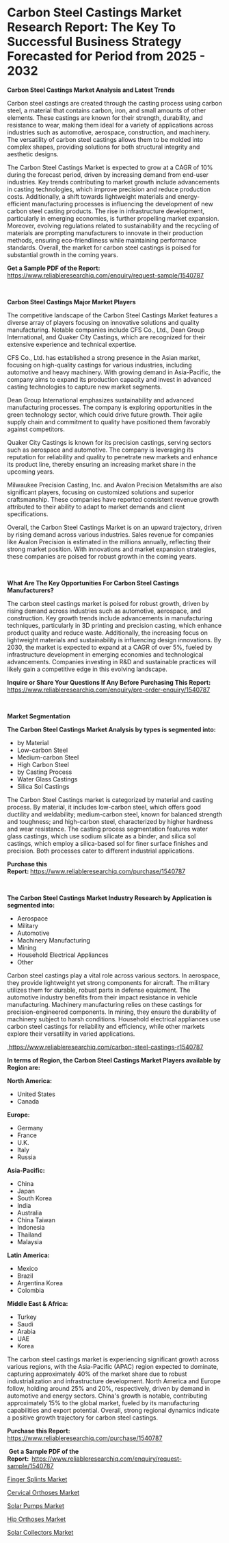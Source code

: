 <p><h1>Carbon Steel Castings Market Research Report: The Key To Successful Business Strategy Forecasted for Period from 2025 - 2032</h1></p><p><strong>Carbon Steel Castings Market Analysis and Latest Trends</strong></p>
<p><p>Carbon steel castings are created through the casting process using carbon steel, a material that contains carbon, iron, and small amounts of other elements. These castings are known for their strength, durability, and resistance to wear, making them ideal for a variety of applications across industries such as automotive, aerospace, construction, and machinery. The versatility of carbon steel castings allows them to be molded into complex shapes, providing solutions for both structural integrity and aesthetic designs.</p><p>The Carbon Steel Castings Market is expected to grow at a CAGR of 10% during the forecast period, driven by increasing demand from end-user industries. Key trends contributing to market growth include advancements in casting technologies, which improve precision and reduce production costs. Additionally, a shift towards lightweight materials and energy-efficient manufacturing processes is influencing the development of new carbon steel casting products. The rise in infrastructure development, particularly in emerging economies, is further propelling market expansion. Moreover, evolving regulations related to sustainability and the recycling of materials are prompting manufacturers to innovate in their production methods, ensuring eco-friendliness while maintaining performance standards. Overall, the market for carbon steel castings is poised for substantial growth in the coming years.</p></p>
<p><strong>Get a Sample PDF of the Report:&nbsp;</strong> <a href="https://www.reliableresearchiq.com/enquiry/request-sample/1540787?utm_campaign=1159&utm_medium=2&utm_source=Github&utm_content=ia&utm_term=10042025&utm_id=carbon-steel-castings">https://www.reliableresearchiq.com/enquiry/request-sample/1540787</a></p>
<p>&nbsp;</p>
<p><strong>Carbon Steel Castings Major Market Players</strong></p>
<p><p>The competitive landscape of the Carbon Steel Castings Market features a diverse array of players focusing on innovative solutions and quality manufacturing. Notable companies include CFS Co., Ltd., Dean Group International, and Quaker City Castings, which are recognized for their extensive experience and technical expertise.</p><p>CFS Co., Ltd. has established a strong presence in the Asian market, focusing on high-quality castings for various industries, including automotive and heavy machinery. With growing demand in Asia-Pacific, the company aims to expand its production capacity and invest in advanced casting technologies to capture new market segments.</p><p>Dean Group International emphasizes sustainability and advanced manufacturing processes. The company is exploring opportunities in the green technology sector, which could drive future growth. Their agile supply chain and commitment to quality have positioned them favorably against competitors.</p><p>Quaker City Castings is known for its precision castings, serving sectors such as aerospace and automotive. The company is leveraging its reputation for reliability and quality to penetrate new markets and enhance its product line, thereby ensuring an increasing market share in the upcoming years.</p><p>Milwaukee Precision Casting, Inc. and Avalon Precision Metalsmiths are also significant players, focusing on customized solutions and superior craftsmanship. These companies have reported consistent revenue growth attributed to their ability to adapt to market demands and client specifications.</p><p>Overall, the Carbon Steel Castings Market is on an upward trajectory, driven by rising demand across various industries. Sales revenue for companies like Avalon Precision is estimated in the millions annually, reflecting their strong market position. With innovations and market expansion strategies, these companies are poised for robust growth in the coming years.</p></p>
<p>&nbsp;</p>
<p><strong>What Are The Key Opportunities For Carbon Steel Castings Manufacturers?</strong></p>
<p><p>The carbon steel castings market is poised for robust growth, driven by rising demand across industries such as automotive, aerospace, and construction. Key growth trends include advancements in manufacturing techniques, particularly in 3D printing and precision casting, which enhance product quality and reduce waste. Additionally, the increasing focus on lightweight materials and sustainability is influencing design innovations. By 2030, the market is expected to expand at a CAGR of over 5%, fueled by infrastructure development in emerging economies and technological advancements. Companies investing in R&D and sustainable practices will likely gain a competitive edge in this evolving landscape.</p></p>
<p><strong>Inquire or Share Your Questions If Any Before Purchasing This Report:</strong> <a href="https://www.reliableresearchiq.com/enquiry/pre-order-enquiry/1540787?utm_campaign=1159&utm_medium=2&utm_source=Github&utm_content=ia&utm_term=10042025&utm_id=carbon-steel-castings">https://www.reliableresearchiq.com/enquiry/pre-order-enquiry/1540787</a></p>
<p>&nbsp;</p>
<p><strong>Market Segmentation</strong></p>
<p><strong>The Carbon Steel Castings Market Analysis by types is segmented into:</strong></p>
<p><ul><li>by Material</li><li>Low-carbon Steel</li><li>Medium-carbon Steel</li><li>High Carbon Steel</li><li>by Casting Process</li><li>Water Glass Castings</li><li>Silica Sol Castings</li></ul></p>
<p><p>The Carbon Steel Castings market is categorized by material and casting process. By material, it includes low-carbon steel, which offers good ductility and weldability; medium-carbon steel, known for balanced strength and toughness; and high-carbon steel, characterized by higher hardness and wear resistance. The casting process segmentation features water glass castings, which use sodium silicate as a binder, and silica sol castings, which employ a silica-based sol for finer surface finishes and precision. Both processes cater to different industrial applications.</p></p>
<p><strong>Purchase this Report:&nbsp;</strong><a href="https://www.reliableresearchiq.com/purchase/1540787?utm_campaign=1159&utm_medium=2&utm_source=Github&utm_content=ia&utm_term=10042025&utm_id=carbon-steel-castings">https://www.reliableresearchiq.com/purchase/1540787</a></p>
<p>&nbsp;</p>
<p><strong>The Carbon Steel Castings Market Industry Research by Application is segmented into:</strong></p>
<p><ul><li>Aerospace</li><li>Military</li><li>Automotive</li><li>Machinery Manufacturing</li><li>Mining</li><li>Household Electrical Appliances</li><li>Other</li></ul></p>
<p><p>Carbon steel castings play a vital role across various sectors. In aerospace, they provide lightweight yet strong components for aircraft. The military utilizes them for durable, robust parts in defense equipment. The automotive industry benefits from their impact resistance in vehicle manufacturing. Machinery manufacturing relies on these castings for precision-engineered components. In mining, they ensure the durability of machinery subject to harsh conditions. Household electrical appliances use carbon steel castings for reliability and efficiency, while other markets explore their versatility in varied applications.</p></p>
<p><a href="https://www.reliableresearchiq.com/carbon-steel-castings-r1540787?utm_campaign=1159&utm_medium=2&utm_source=Github&utm_content=ia&utm_term=10042025&utm_id=carbon-steel-castings">&nbsp;https://www.reliableresearchiq.com/carbon-steel-castings-r1540787</a></p>
<p><strong>In terms of Region, the Carbon Steel Castings Market Players available by Region are:</strong></p>
<p>
    <p> <strong> North America: </strong>
        <ul>
            <li>United States</li>
            <li>Canada</li>
        </ul>
        </p> 
    <p> <strong> Europe: </strong>
        <ul>
            <li>Germany</li>
            <li>France</li>
            <li>U.K.</li>
            <li>Italy</li>
            <li>Russia</li>
        </ul>
        </p> 
    <p> <strong> Asia-Pacific: </strong>
        <ul>
            <li>China</li>
            <li>Japan</li>
            <li>South Korea</li>
            <li>India</li>
            <li>Australia</li>
            <li>China Taiwan</li>
            <li>Indonesia</li>
            <li>Thailand</li>
            <li>Malaysia</li>
        </ul>
        </p> 
    <p> <strong> Latin America: </strong>
        <ul>
            <li>Mexico</li>
            <li>Brazil</li>
            <li>Argentina Korea</li>
            <li>Colombia</li>
        </ul>
        </p> 
    <p> <strong> Middle East & Africa: </strong>
        <ul>
            <li>Turkey</li>
            <li>Saudi</li>
            <li>Arabia</li>
            <li>UAE</li>
            <li>Korea</li>
        </ul>
    </p>
    </p>
<p><p>The carbon steel castings market is experiencing significant growth across various regions, with the Asia-Pacific (APAC) region expected to dominate, capturing approximately 40% of the market share due to robust industrialization and infrastructure development. North America and Europe follow, holding around 25% and 20%, respectively, driven by demand in automotive and energy sectors. China's growth is notable, contributing approximately 15% to the global market, fueled by its manufacturing capabilities and export potential. Overall, strong regional dynamics indicate a positive growth trajectory for carbon steel castings.</p></p>
<p><strong>Purchase this Report: </strong><a href="https://www.reliableresearchiq.com/purchase/1540787?utm_campaign=1159&utm_medium=2&utm_source=Github&utm_content=ia&utm_term=10042025&utm_id=carbon-steel-castings">https://www.reliableresearchiq.com/purchase/1540787</a></p>
<p>&nbsp;<strong>Get a Sample PDF of the Report:&nbsp;&nbsp;</strong><a href="https://www.reliableresearchiq.com/enquiry/request-sample/1540787?utm_campaign=1159&utm_medium=2&utm_source=Github&utm_content=ia&utm_term=10042025&utm_id=carbon-steel-castings">https://www.reliableresearchiq.com/enquiry/request-sample/1540787</a></p>
<p><strong></strong></p>
<p><p><a href="https://www.linkedin.com/pulse/revenue-forecast-finger-splints-industry-119-cagr-from-2025-ttyef?utm_campaign=1159&utm_medium=2&utm_source=Github&utm_content=ia&utm_term=10042025&utm_id=carbon-steel-castings">Finger Splints Market</a></p><p><a href="https://www.linkedin.com/pulse/market-trends-cervical-orthoses-industry-size-share-x9svf?utm_campaign=1159&utm_medium=2&utm_source=Github&utm_content=ia&utm_term=10042025&utm_id=carbon-steel-castings">Cervical Orthoses Market</a></p><p><a href="https://github.com/lalkobrinarb/Market-Research-Report-List-1/blob/main/solar-pumps-market.md?utm_campaign=1159&utm_medium=2&utm_source=Github&utm_content=ia&utm_term=10042025&utm_id=carbon-steel-castings">Solar Pumps Market</a></p><p><a href="https://www.linkedin.com/pulse/market-insights-hip-orthoses-sector-2025-2032-expected-cagr-devaf?utm_campaign=1159&utm_medium=2&utm_source=Github&utm_content=ia&utm_term=10042025&utm_id=carbon-steel-castings">Hip Orthoses Market</a></p><p><a href="https://github.com/kimanyuzuga/Market-Research-Report-List-1/blob/main/solar-collectors-market.md?utm_campaign=1159&utm_medium=2&utm_source=Github&utm_content=ia&utm_term=10042025&utm_id=carbon-steel-castings">Solar Collectors Market</a></p></p>